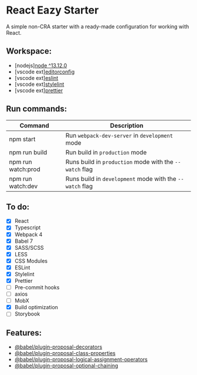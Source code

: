 # React Eazy Starter

A simple non-CRA starter with a ready-made configuration for working with React.

## Workspace:

-   [nodejs][node ^13.12.0](https://nodejs.org/)
-   [vscode ext][editorconfig](https://marketplace.visualstudio.com/items?itemName=EditorConfig.EditorConfig)
-   [vscode ext][eslint](https://marketplace.visualstudio.com/items?itemName=dbaeumer.vscode-eslint)
-   [vscode ext][stylelint](https://marketplace.visualstudio.com/items?itemName=stylelint.vscode-stylelint)
-   [vscode ext][prettier](https://marketplace.visualstudio.com/items?itemName=esbenp.prettier-vscode)

## Run commands:

| Command            | Description                                              |
| ------------------ | -------------------------------------------------------- |
| npm start          | Run `webpack-dev-server` in `development` mode           |
| npm run build      | Run build in `production` mode                           |
| npm run watch:prod | Runs build in `production` mode with the `--watch` flag  |
| npm run watch:dev  | Runs build in `development` mode with the `--watch` flag |

## To do:

-   [x] React
-   [x] Typescript
-   [x] Webpack 4
-   [x] Babel 7
-   [x] SASS/SCSS
-   [x] LESS
-   [x] CSS Modules
-   [x] ESLint
-   [x] Stylelint
-   [x] Prettier
-   [ ] Pre-commit hooks
-   [ ] axios
-   [ ] MobX
-   [x] Build optimization
-   [ ] Storybook

## Features:

-   [@babel/plugin-proposal-decorators](https://babeljs.io/docs/en/next/babel-plugin-proposal-decorators.html)
-   [@babel/plugin-proposal-class-properties](https://babeljs.io/docs/en/babel-plugin-proposal-class-properties)
-   [@babel/plugin-proposal-logical-assignment-operators](https://babeljs.io/docs/en/babel-plugin-proposal-logical-assignment-operators)
-   [@babel/plugin-proposal-optional-chaining](https://babeljs.io/docs/en/babel-plugin-proposal-optional-chaining)
